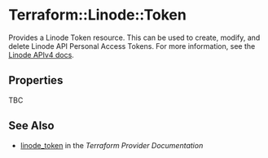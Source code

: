 # Terraform::Linode::Token

Provides a Linode Token resource.  This can be used to create, modify, and delete Linode API Personal Access Tokens.
For more information, see the [Linode APIv4 docs](https://developers.linode.com/api/v4#operation/getTokens).

## Properties

TBC

## See Also

* [linode_token](https://www.terraform.io/docs/providers/linode/r/token.html) in the _Terraform Provider Documentation_